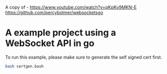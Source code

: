 A copy of - https://www.youtube.com/watch?v=pKpKv9MKN-E
https://github.com/percybolmer/websocketsgo

# A example project using a WebSocket API in go

To run this example, please make sure to generate the self signed cert first.

```bash
bash certgen.bash
``` 
